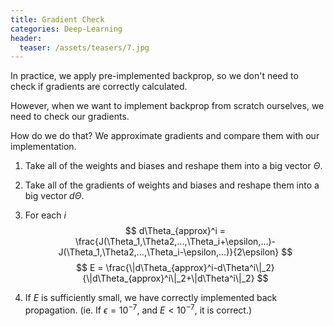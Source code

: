 ```yaml
---
title: Gradient Check
categories: Deep-Learning
header:
  teaser: /assets/teasers/7.jpg
---
```


In practice, we apply pre-implemented backprop, so we don't need to check if gradients are correctly calculated.

However, when we want to implement backprop from scratch ourselves, we need to check our gradients.

How do we do that? We approximate gradients and compare them with our implementation.

1. Take all of the weights and biases and reshape them into a big vector $\Theta$.
2. Take all of the gradients of weights and biases and reshape them into a big vector $d\Theta$.
3. For each $i$
$$
d\Theta_{approx}^i = \frac{J(\Theta_1,\Theta2,...,\Theta_i+\epsilon,...)-J(\Theta_1,\Theta2,...,\Theta_i-\epsilon,...)}{2\epsilon}
$$
$$
E = \frac{\|d\Theta_{approx}^i-d\Theta^i\|_2}{\|d\Theta_{approx}^i\|_2+\|d\Theta^i\|_2}
$$

4. If $E$ is sufficiently small, we have correctly implemented back propagation. (ie. If $\epsilon=10^{-7}$, and $E<10^{-7}$, it is correct.)
